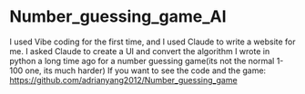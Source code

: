 # Number_guessing_game_AI
I used Vibe coding for the first time, and I used Claude to write a website for me. 
I asked Claude to create a UI and convert the algorithm I wrote in python a long time ago for a number guessing game(its not the normal 1-100 one, its much harder)
If you want to see the code and the game: https://github.com/adrianyang2012/Number_guessing_game
